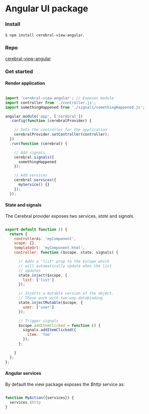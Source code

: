 # Angular UI package

### Install
`$ npm install cerebral-view-angular`.

### Repo
[cerebral-view-angular](https://github.com/christianalfoni/cerebral-view-angular)

### Get started

#### Render application

```javascript

import 'cerebral-view-angular'; // Exposes module
import controller from './controller.js';
import somethingHappened from './signals/somethingHappened.js';

angular.module('app', ['cerebral'])
  .config(function (cerebralProvider) {

    // Sets the controller for the application
    cerebralProvider.setController(controller);
  })
  .run(function (cerebral) {

    // Add signals
    cerebral.signals({
      somethingHappened
    });

    // Add services
    cerebral.services({
      myService() {}
    });
  });
```

#### State and signals
The Cerebral provider exposes two services, *state* and *signals*.

```javascript

export default function () {
  return {
    controllerAs: 'myComponent',
    scope: {},
    templateUrl: 'myComponent.html',
    controller: function ($scope, state, signals) {

      // Adds a "list" prop to the $scope which
      // will automatically update when the list
      // updates
      state.inject($scope, {
        list: ['list']
      });

      // Injects a mutable version of the object.
      // These work with two-way-databinding
      state.injectMutable($scope, {
        user: ['user']
      });

      // Trigger signals
      $scope.addItemClicked = function () {
        signals.addItemClicked({
          item: 'foo'
        });
      };

    }
  };
};
```

#### Angular services
By default the view package exposes the *$http* service as:

```javascript

function MyAction({services}) {
  services.$http
}
```
